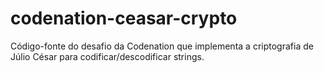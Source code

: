 # codenation-ceasar-crypto
Código-fonte do desafio da Codenation que implementa a criptografia de Júlio César para codificar/descodificar strings.
